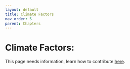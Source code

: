 ```yaml
---
layout: default
title: Climate Factors
nav_order: 5
parent: Chapters
---
```


# Climate Factors:

This page needs information, learn how to contribute [here](https://openpermaculture.com/CONTRIBUTING.html).